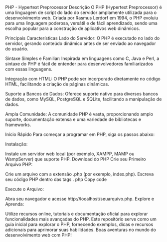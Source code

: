 PHP - Hypertext Preprocessor
Descrição
O PHP (Hypertext Preprocessor) é uma linguagem de script do lado do servidor amplamente utilizada para o desenvolvimento web. Criada por Rasmus Lerdorf em 1994, o PHP evoluiu para uma linguagem poderosa, versátil e de fácil aprendizado, sendo uma escolha popular para a construção de aplicativos web dinâmicos.

Principais Características
Lado do Servidor: O PHP é executado no lado do servidor, gerando conteúdo dinâmico antes de ser enviado ao navegador do usuário.

Sintaxe Simples e Familiar: Inspirada em linguagens como C, Java e Perl, a sintaxe do PHP é fácil de entender para desenvolvedores familiarizados com essas linguagens.

Integração com HTML: O PHP pode ser incorporado diretamente no código HTML, facilitando a criação de páginas dinâmicas.

Suporte a Bancos de Dados: Oferece suporte nativo para diversos bancos de dados, como MySQL, PostgreSQL e SQLite, facilitando a manipulação de dados.

Ampla Comunidade: A comunidade PHP é vasta, proporcionando amplo suporte, documentação extensa e uma variedade de bibliotecas e frameworks.

Início Rápido
Para começar a programar em PHP, siga os passos abaixo:

Instalação:

Instale um servidor web local (por exemplo, XAMPP, MAMP ou WampServer) que suporte PHP.
Download do PHP
Crie seu Primeiro Arquivo PHP:

Crie um arquivo com a extensão .php (por exemplo, index.php).
Escreva seu código PHP dentro das tags <?php e ?>.
php
Copy code
<?php
echo "Olá, Mundo!";
?>
Execute o Arquivo:

Abra seu navegador e acesse http://localhost/seuarquivo.php.
Explore e Aprenda:

Utilize recursos online, tutoriais e documentação oficial para explorar funcionalidades mais avançadas do PHP.
Este repositório serve como um guia inicial para explorar o PHP, fornecendo exemplos, dicas e recursos adicionais para aprimorar suas habilidades. Boas aventuras no mundo do desenvolvimento web com PHP!
